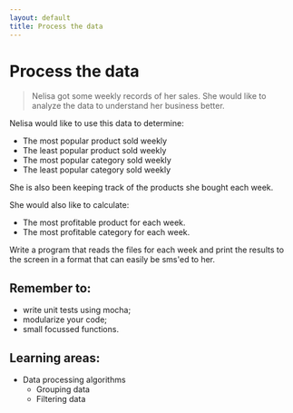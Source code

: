 ```yaml
---
layout: default
title: Process the data
---
```


# Process the data

> Nelisa got some weekly records of her sales. She would like to analyze the data to understand her business better.

Nelisa would like to use this data to determine:

* The most popular product sold weekly
* The least popular product sold weekly
* The most popular category sold weekly
* The least popular category sold weekly

She is also been keeping track of the products she bought each week.

She would also like to calculate:

* The most profitable product for each week.
* The most profitable category for each week.

Write a program that reads the files for each week and print the results to the screen in a format that can easily be sms'ed to her.

## Remember to:

* write unit tests using mocha;
* modularize your code;
* small focussed functions.

##  Learning areas:

* Data processing algorithms
    * Grouping data
    * Filtering data
